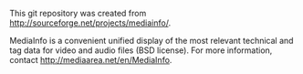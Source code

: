This git repository was created from http://sourceforge.net/projects/mediainfo/.

MediaInfo is a convenient unified display of the most relevant technical and tag data for video and audio files (BSD license).
For more information, contact http://mediaarea.net/en/MediaInfo.
